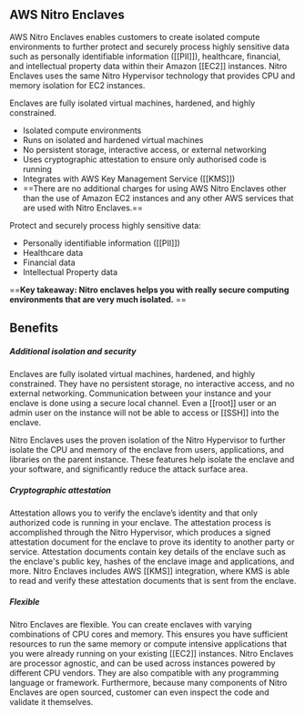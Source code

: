 ## AWS Nitro Enclaves

AWS Nitro Enclaves enables customers to create isolated compute environments to further protect and securely process highly sensitive data such as personally identifiable information ([[PII]]), healthcare, financial, and intellectual property data within their Amazon [[EC2]] instances. Nitro Enclaves uses the same Nitro Hypervisor technology that provides CPU and memory isolation for EC2 instances.

Enclaves are fully isolated virtual machines, hardened, and highly constrained. 

-   Isolated compute environments
-   Runs on isolated and hardened virtual machines
-   No persistent storage, interactive access, or external networking
-   Uses cryptographic attestation to ensure only authorised code is running
-   Integrates with AWS Key Management Service ([[KMS]])
-   ==There are no additional charges for using AWS Nitro Enclaves other than the use of Amazon EC2 instances and any other AWS services that are used with Nitro Enclaves.==

Protect and securely process highly sensitive data:

*   Personally identifiable information ([[PII]])
*   Healthcare data  
*   Financial data  
*   Intellectual Property data

==**Key takeaway:
Nitro enclaves helps you with really secure computing environments that are very much isolated.** ==


## Benefits

##### Additional isolation and security

Enclaves are fully isolated virtual machines, hardened, and highly constrained. They have no persistent storage, no interactive access, and no external networking. Communication between your instance and your enclave is done using a secure local channel. Even a [[root]] user or an admin user on the instance will not be able to access or [[SSH]] into the enclave.

Nitro Enclaves uses the proven isolation of the Nitro Hypervisor to further isolate the CPU and memory of the enclave from users, applications, and libraries on the parent instance. These features help isolate the enclave and your software, and significantly reduce the attack surface area.  

##### Cryptographic attestation

Attestation allows you to verify the enclave’s identity and that only authorized code is running in your enclave. The attestation process is accomplished through the Nitro Hypervisor, which produces a signed attestation document for the enclave to prove its identity to another party or service. Attestation documents contain key details of the enclave such as the enclave's public key, hashes of the enclave image and applications, and more. Nitro Enclaves includes AWS [[KMS]] integration, where KMS is able to read and verify these attestation documents that is sent from the enclave.  

##### Flexible

Nitro Enclaves are flexible. You can create enclaves with varying combinations of CPU cores and memory. This ensures you have sufficient resources to run the same memory or compute intensive applications that you were already running on your existing [[EC2]] instances. Nitro Enclaves are processor agnostic, and can be used across instances powered by different CPU vendors. They are also compatible with any programming language or framework. Furthermore, because many components of Nitro Enclaves are open sourced, customer can even inspect the code and validate it themselves.


